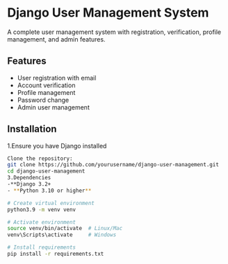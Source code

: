 # Django User Management System

A complete user management system with registration, verification, profile management, and admin features.

## Features

- User registration with email
- Account verification 
- Profile management
- Password change
- Admin user management

## Installation
1.Ensure you have Django installed
```bash
Clone the repository:
git clone https://github.com/yourusername/django-user-management.git
cd django-user-management
3.Dependencies
-**Django 3.2+
- **Python 3.10 or higher**

# Create virtual environment 
python3.9 -m venv venv

# Activate environment
source venv/bin/activate  # Linux/Mac
venv\Scripts\activate     # Windows

# Install requirements
pip install -r requirements.txt
